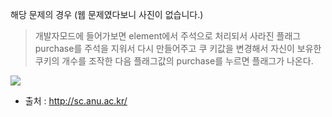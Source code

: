 해당 문제의 경우 (웹 문제였다보니 사진이 없습니다.)

> 개발자모드에 들어가보면 element에서 주석으로 처리되서
사라진 플래그 purchase를 주석을 지워서 다시 만들어주고 쿠
키값을 변경해서 자신이 보유한 쿠키의 개수를 조작한 다음
플래그값의 purchase를 누르면 플래그가 나온다.

![](https://images.velog.io/images/dsph9245/post/f08f532a-758c-4aea-9f59-1a0ebec2a0c5/%EC%BA%A1%EC%B2%98.PNG)

- 출처 : http://sc.anu.ac.kr/
